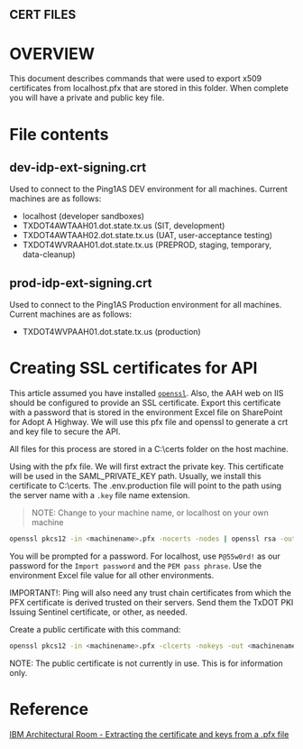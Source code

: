 ## CERT FILES

# OVERVIEW

This document describes commands that were used to export x509 certificates from localhost.pfx that are stored in this folder. When complete you will have a private and public key file.

# File contents

## dev-idp-ext-signing.crt

Used to connect to the Ping1AS DEV environment for all machines. Current machines are as follows:

- localhost (developer sandboxes)
- TXDOT4AWTAAH01.dot.state.tx.us (SIT, development)
- TXDOT4AWTAAH02.dot.state.tx.us (UAT, user-acceptance testing)
- TXDOT4WVRAAH01.dot.state.tx.us (PREPROD, staging, temporary, data-cleanup)

## prod-idp-ext-signing.crt

Used to connect to the Ping1AS Production environment for all machines. Current machines are as follows:

- TXDOT4WVPAAH01.dot.state.tx.us (production)

# Creating SSL certificates for API

This article assumed you have installed [`openssl`](https://www.openssl.org/). Also, the AAH web on IIS should be configured to provide an SSL certificate. Export this certificate with a password that is stored in the environment Excel file on SharePoint for Adopt A Highway. We will use this pfx file and openssl to generate a crt and key file to secure the API.

All files for this process are stored in a C:\certs folder on the host machine.

Using with the pfx file. We will first extract the private key. This certificate will be used in the SAML_PRIVATE_KEY path. Usually, we install this certificate to C:\certs. The .env.production file will point to the path using the server name with a `.key` file name extension.

> NOTE: Change <machinename> to your machine name, or localhost on your own machine

```bash
openssl pkcs12 -in <machinename>.pfx -nocerts -nodes | openssl rsa -out <machinename>.key
```

You will be prompted for a password. For localhost, use `P@55w0rd!` as our password for the `Import password` and the `PEM pass phrase`. Use the environment Excel file value for all other environments.

IMPORTANT!: Ping will also need any trust chain certificates from which the PFX certificate is derived trusted on their servers. Send them the TxDOT PKI Issuing Sentinel certificate, or other, as needed.

Create a public certificate with this command:

```bash
openssl pkcs12 -in <machinename>.pfx -clcerts -nokeys -out <machinename>.crt
```

NOTE: The public certificate is not currently in use. This is for information only.

# Reference

[IBM Architectural Room - Extracting the certificate and keys from a .pfx file](https://www.ibm.com/docs/en/arl/9.7?topic=certification-extracting-certificate-keys-from-pfx-file)
